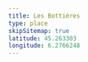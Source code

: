 ```yaml
---
title: Les Bottières
type: place
skipSitemap: true
latitude: 45.263303
longitude: 6.2766248
---
```

